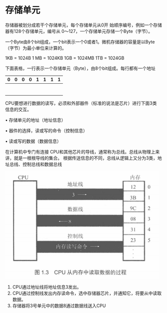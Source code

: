 # 存储单元



存储器被划分成若干个存储单元，每个存储单元从0开 始顺序编号，例如一个存储器有128个存储单元，编号从 0〜127，一个存储单元存储一个Byte（字节）。

一个Byte由8个bit组成，一个bit表示一个0或者1。微机存储器的容量是以Byte（字节）为最小单位来计算的。

1KB = 1024B	1 MB = 1024KB	1GB = 1024MB	1TB = 1024GB

下面表格，一行表示一个存储单元（Byte），由8个bit组成。每行都有一个地址

| 0    | 0    | 0    | 0    | 1    | 1    | 1    | 1    |
| ---- | ---- | ---- | ---- | ---- | ---- | ---- | ---- |
|      |      |      |      |      |      |      |      |
|      |      |      |      |      |      |      |      |
|      |      |      |      |      |      |      |      |
|      |      |      |      |      |      |      |      |
|      |      |      |      |      |      |      |      |
|      |      |      |      |      |      |      |      |
|      |      |      |      |      |      |      |      |





CPU要想进行数据的读写，必须和外部器件（标准的说法是芯片）进行下面3类 信息的交互。

• 存储单元的地址（地址信息）

• 器件的选择，读或写的命令（控制信息）

• 读或写的数据（数据信息）

在计算机中专门有连接 CPU和其他芯片的导线，通常称为总线。总线从物理上来讲，就是一根根导线的集合。 根据传送信息的不同，总线从逻辑上又分为3类，地址总线、控制总线和数据总线

<img src="https://raw.githubusercontent.com/yinzhipeng123/Picture_Bed/main/202205311638024.png" alt="image-20220531163851984" style="zoom:67%;" />



1. CPU通过地址线将地址信息3发出。
2. CPU通过控制线发出内存读命令，选中存储器芯片，并通知它，将要从中读取数据。
3. 存储器将3号单元中的数据8通过数据线送入CPU













